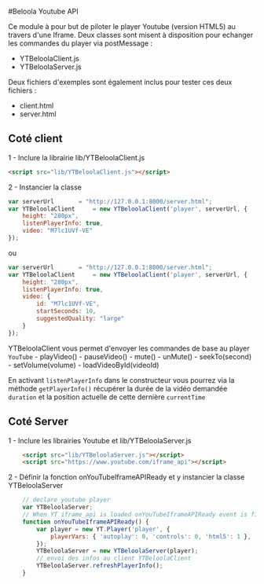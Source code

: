 #Beloola Youtube API

Ce module à pour but de piloter le player Youtube (version HTML5) au travers d'une Iframe.
Deux classes sont misent à disposition pour echanger les commandes du player via postMessage :
   - YTBeloolaClient.js
   - YTBeloolaServer.js

Deux fichiers d'exemples sont également inclus pour tester ces deux fichiers :
   - client.html
   - server.html



## Coté client

1 - Inclure la librairie lib/YTBeloolaClient.js

```html
<script src="lib/YTBeloolaClient.js"></script>
```

2 - Instancier la classe

```js
var serverUrl		= "http://127.0.0.1:8000/server.html";
var YTBeloolaClient 	= new YTBeloolaClient('player', serverUrl, {
	height: "280px",
	listenPlayerInfo: true,
	video: "M7lc1UVf-VE"
});
```

ou 

```js
var serverUrl		= "http://127.0.0.1:8000/server.html";
var YTBeloolaClient 	= new YTBeloolaClient('player', serverUrl, {
	height: "280px",
	listenPlayerInfo: true,
	video: {
		id: "M7lc1UVf-VE",
		startSeconds: 10,
		suggestedQuality: "large"
	}
});
```

YTBeloolaClient vous permet d'envoyer les commandes de base au player `YouTube`
    - playVideo()
    - pauseVideo()
    - mute()
    - unMute()
    - seekTo(second)
    - setVolume(volume)
    - loadVideoById(videoId) 

En activant `listenPlayerInfo` dans le constructeur vous pourrez via la méthode `getPlayerInfo()` 
récupérer la durée de la vidéo demandée `duration` et la position actuelle de cette dernière `currentTime`


## Coté Server

1 - Inclure les librairies Youtube et lib/YTBeloolaServer.js

```html
	<script src="lib/YTBeloolaServer.js"></script>
	<script src="https://www.youtube.com/iframe_api"></script>
```

2 - Définir la fonction onYouTubeIframeAPIReady et y instancier la classe YTBeloolaServer

```js
	// declare youtube player
	var YTBeloolaServer;
	// When YT iframe_api is loaded onYouTubeIframeAPIReady event is fired
	function onYouTubeIframeAPIReady() {
		var player = new YT.Player('player', {
			playerVars: { 'autoplay': 0, 'controls': 0, 'html5': 1 },
		});
		YTBeloolaServer = new YTBeloolaServer(player);
		// envoi des infos au client YTBeloolaClient
		YTBeloolaServer.refreshPlayerInfo();
	}
```

